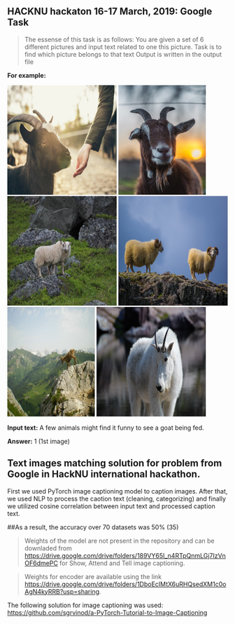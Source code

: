 ## HACKNU hackaton 16-17 March, 2019: Google Task

> The essense of this task is as follows:
> You are given a set of 6 different pictures and input text related to one this picture. 
> Task is to find which picture belongs to that text
> Output is written in the output file

**For example:**

<img src="https://github.com/qasymjomart/hackNU_GoogleTask/blob/master/images/21/1.jpg" width="250" height="250">

<img src="https://github.com/qasymjomart/hackNU_GoogleTask/blob/master/images/21/2.jpg" width="200" height="250">

<img src="https://github.com/qasymjomart/hackNU_GoogleTask/blob/master/images/21/3.jpg" width="250" height="250">

<img src="https://github.com/qasymjomart/hackNU_GoogleTask/blob/master/images/21/4.jpg" width="250" height="250">

<img src="https://github.com/qasymjomart/hackNU_GoogleTask/blob/master/images/21/5.jpg" width="200" height="250">

<img src="https://github.com/qasymjomart/hackNU_GoogleTask/blob/master/images/21/6.jpg" width="250" height="250">

**Input text:**
A few animals might find it funny to see a goat being fed.

**Answer:** 1 (1st image)


## Text images matching solution for problem from Google in HackNU international hackathon.

First we used PyTorch image captioning model to caption images. After that, we used NLP to process the caotion text (cleaning, categorizing) and finally we utilized cosine correlation between input text and processed caption text.

##As a result, the accuracy over 70 datasets was 50% (35)

> Weights of the model are not present in the repository and can be downladed from 
https://drive.google.com/drive/folders/189VY65I_n4RTpQnmLGj7IzVnOF6dmePC for Show, Attend and Tell image captioning. 

> Weights for encoder are available using the link
https://drive.google.com/drive/folders/1DboEcIMtX6uRHQsedXM1c0oAgN4kyRRB?usp=sharing.

The following solution for image captioning was used:
https://github.com/sgrvinod/a-PyTorch-Tutorial-to-Image-Captioning
